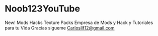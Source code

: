 # Noob123YouTube
New! Mods Hacks Texture Packs Empresa de Mods y Hack y Tutoriales para tu Vida Gracias sigueme Carlosllf12@gmail.com
